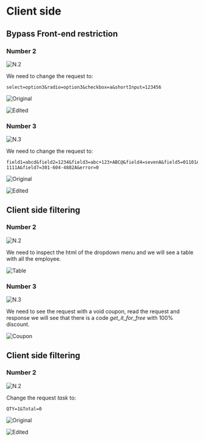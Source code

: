 # Client side
## Bypass Front-end restriction
### Number 2

![N.2](https://github.com/AlessandroMorelli96/Writeups/blob/master/webgoat/images/10_01.png)

We need to change the request to:

```
select=option3&radio=option3&checkbox=a&shortInput=123456
```

![Original](https://github.com/AlessandroMorelli96/Writeups/blob/master/webgoat/images/10_03.png)

![Edited](https://github.com/AlessandroMorelli96/Writeups/blob/master/webgoat/images/10_03.png)

### Number 3

![N.3](https://github.com/AlessandroMorelli96/Writeups/blob/master/webgoat/images/10_04.png)

We need to change the request to:

```
field1=abcd&field2=1234&field3=abc+123+ABC@&field4=sevenA&field5=01101A&field6=90210-1111A&field7=301-604-4882A&error=0
```

![Original](https://github.com/AlessandroMorelli96/Writeups/blob/master/webgoat/images/10_05.png)

![Edited](https://github.com/AlessandroMorelli96/Writeups/blob/master/webgoat/images/10_06.png)

## Client side filtering
### Number 2

![N.2](https://github.com/AlessandroMorelli96/Writeups/blob/master/webgoat/images/10_07.png)

We need to inspect the html of the dropdown menu and we will see a table with all the employee.

![Table](https://github.com/AlessandroMorelli96/Writeups/blob/master/webgoat/images/10_08.png)

### Number 3

![N.3](https://github.com/AlessandroMorelli96/Writeups/blob/master/webgoat/images/10_09.png)

We need to see the request with a void coupon, read the request and response we will see that there is a code *get_it_for_free* with 100% discount.

![Coupon](https://github.com/AlessandroMorelli96/Writeups/blob/master/webgoat/images/10_10.png)

## Client side filtering
### Number 2

![N.2](https://github.com/AlessandroMorelli96/Writeups/blob/master/webgoat/images/10_11.png)

Change the request *task* to:

```
QTY=1&Total=0
```

![Original](https://github.com/AlessandroMorelli96/Writeups/blob/master/webgoat/images/10_12.png)

![Edited](https://github.com/AlessandroMorelli96/Writeups/blob/master/webgoat/images/10_13.png)